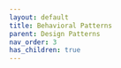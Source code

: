 ```yaml
---
layout: default
title: Behavioral Patterns
parent: Design Patterns
nav_order: 3
has_children: true
---
```

